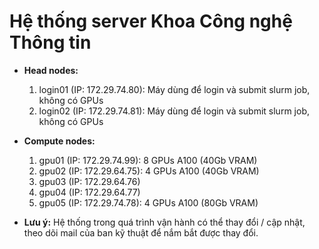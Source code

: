 # **Hệ thống server Khoa Công nghệ Thông tin**

- **Head nodes:**
	1. login01 (IP: 172.29.74.80): Máy dùng để login và submit slurm job, không có GPUs
	2. login02 (IP: 172.29.74.81): Máy dùng để login và submit slurm job, không có GPUs
- **Compute nodes:**
	1. gpu01 (IP: 172.29.74.99): 8 GPUs A100 (40Gb VRAM)
	2. gpu02 (IP: 172.29.64.75): 4 GPUs A100 (40Gb VRAM)
	3. gpu03 (IP: 172.29.64.76)
	4. gpu04 (IP: 172.29.64.77)
	5. gpu05 (IP: 172.29.74.78): 4 GPUs A100 (80Gb VRAM)

- **Lưu ý:** Hệ thống trong quá trình vận hành có thể thay đổi / cập nhật, theo dõi mail của ban kỹ thuật để nắm bắt được thay đổi.
